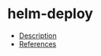 # helm-deploy

- [Description](https://github.com/bakdata/ci-templates/tree/main/docs/descriptions/actions/helm-deploy)
- [References](https://github.com/bakdata/ci-templates/tree/main/docs/references/actions/helm-deploy)
